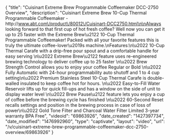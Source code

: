 {
    "title": "Cuisinart Extreme Brew Programmable Coffeemaker DCC-2750 Overview",
    "description": "Cuisinart Extreme Brew 10-Cup Thermal Programmable Coffeemaker -http:\/\/www.abt.com\/product\/80012\/Cuisinart-DCC2750.html\n\nAlways looking forward to that first cup of hot fresh coffee? Well now you can get it up to 25 faster with the Extreme Brew\u2122 10-Cup Thermal Programmable Coffeemaker! Packed with all your favorite features this is truly the ultimate coffee-lover\u2019s machine.\nFeatures:\n\u2022 10-Cup Thermal Carafe with a drip-free pour spout and a comfortable handle for easy serving \n\u2022 Extreme Brew\u2122 feature uses re-engineered brewing technology to deliver coffee up to 25 faster \n\u2022 Brew Strength Control allows you to enjoy your coffee Regular or Bold \n\u2022 Fully Automatic with 24-hour programmability auto shutoff and 1 to 4 cup setting\n\u2022 Premium Stainless Steel 10-Cup Thermal Carafe is double-walled insulated to keep coffee hot for hours. \n\u2022 Easy-to-Fill Water Reservoir lifts up for quick fill-ups and has a window on the side of unit to display water level \n\u2022 Brew Pause\u2122 feature lets you enjoy a cup of coffee before the brewing cycle has finished \n\u2022 60-Second Reset recalls settings and position in the brewing process in case of loss of power\n\u2022 Gold Tone Filter and Charcoal Water Filter Limited 3-year warranty BPA Free",
    "videoid": "69863926",
    "date_created": "1427397734",
    "date_modified": "1476992960",
    "type": "captivate",
    "layout": "video",
    "url": "\/v\/cuisinart-extreme-brew-programmable-coffeemaker-dcc-2750-overview\/69863926"
}